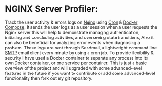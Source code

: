 # NGINX Server Profiler:

Track the user activity & errors logs on [Nginx](https://nginx.org/en/) using [Cron](https://crontab.guru/) & [Docker Compose](https://docs.docker.com/compose/). It sends the user logs as a user session when a user requests the Nginx server this will help to demonstrate managing authentication, initiating and concluding activities, and overseeing state transitions, Also it can also be beneficial for analyzing error events when diagnosing a problem. These logs are sent through Sendmail, a lightweight command line [SMTP](https://github.com/zehm/sendEmail) email client every minute by using a cron job. To provide flexibility & security I have used a Docker container to separate any process into its own Docker container, or one service per container. This is just a basic overview of the project and will upgraded with some advanced-level features in the future if you want to contribute or add some advanced-level functionality then fork out my git repository.
